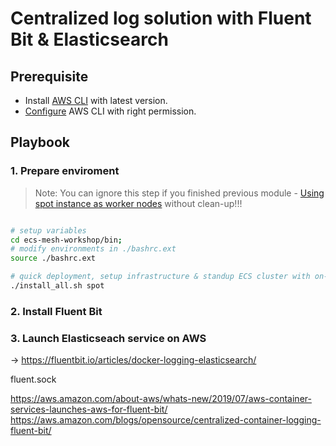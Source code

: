 # Centralized log solution with Fluent Bit & Elasticsearch


## Prerequisite

- Install [AWS CLI](https://docs.aws.amazon.com/cli/latest/userguide/cli-chap-install.html) with latest version.
- [Configure](https://docs.aws.amazon.com/cli/latest/userguide/cli-chap-configure.html) AWS CLI with right permission.

## Playbook

### 1. Prepare enviroment

> Note: You can ignore this step if you finished previous module - [Using spot instance as worker nodes](./Spot4Worker.md) without clean-up!!!

```bash

# setup variables
cd ecs-mesh-workshop/bin;
# modify environments in ./bashrc.ext
source ./bashrc.ext

# quick deployment, setup infrastructure & standup ECS cluster with on-demand instance
./install_all.sh spot

```

### 2. Install Fluent Bit

### 3. Launch Elasticseach service on AWS



-> https://fluentbit.io/articles/docker-logging-elasticsearch/

fluent.sock

https://aws.amazon.com/about-aws/whats-new/2019/07/aws-container-services-launches-aws-for-fluent-bit/
https://aws.amazon.com/blogs/opensource/centralized-container-logging-fluent-bit/
